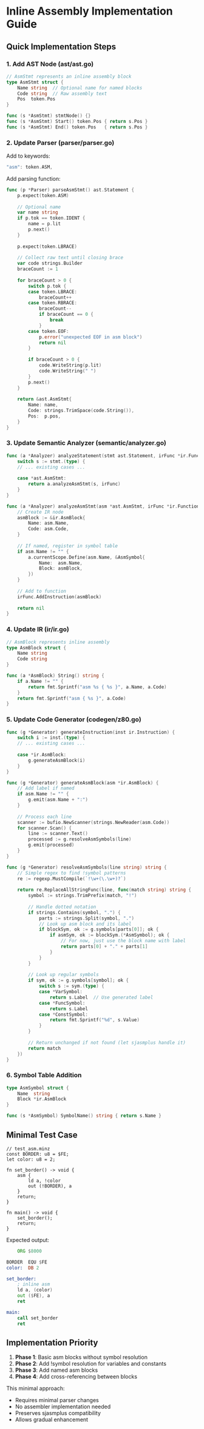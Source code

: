 # Inline Assembly Implementation Guide

## Quick Implementation Steps

### 1. Add AST Node (ast/ast.go)
```go
// AsmStmt represents an inline assembly block
type AsmStmt struct {
    Name string  // Optional name for named blocks
    Code string  // Raw assembly text
    Pos  token.Pos
}

func (s *AsmStmt) stmtNode() {}
func (s *AsmStmt) Start() token.Pos { return s.Pos }
func (s *AsmStmt) End() token.Pos   { return s.Pos }
```

### 2. Update Parser (parser/parser.go)

Add to keywords:
```go
"asm": token.ASM,
```

Add parsing function:
```go
func (p *Parser) parseAsmStmt() ast.Statement {
    p.expect(token.ASM)
    
    // Optional name
    var name string
    if p.tok == token.IDENT {
        name = p.lit
        p.next()
    }
    
    p.expect(token.LBRACE)
    
    // Collect raw text until closing brace
    var code strings.Builder
    braceCount := 1
    
    for braceCount > 0 {
        switch p.tok {
        case token.LBRACE:
            braceCount++
        case token.RBRACE:
            braceCount--
            if braceCount == 0 {
                break
            }
        case token.EOF:
            p.error("unexpected EOF in asm block")
            return nil
        }
        
        if braceCount > 0 {
            code.WriteString(p.lit)
            code.WriteString(" ")
        }
        p.next()
    }
    
    return &ast.AsmStmt{
        Name: name,
        Code: strings.TrimSpace(code.String()),
        Pos:  p.pos,
    }
}
```

### 3. Update Semantic Analyzer (semantic/analyzer.go)

```go
func (a *Analyzer) analyzeStatement(stmt ast.Statement, irFunc *ir.Function) error {
    switch s := stmt.(type) {
    // ... existing cases ...
    
    case *ast.AsmStmt:
        return a.analyzeAsmStmt(s, irFunc)
    }
}

func (a *Analyzer) analyzeAsmStmt(asm *ast.AsmStmt, irFunc *ir.Function) error {
    // Create IR node
    asmBlock := &ir.AsmBlock{
        Name: asm.Name,
        Code: asm.Code,
    }
    
    // If named, register in symbol table
    if asm.Name != "" {
        a.currentScope.Define(asm.Name, &AsmSymbol{
            Name:  asm.Name,
            Block: asmBlock,
        })
    }
    
    // Add to function
    irFunc.AddInstruction(asmBlock)
    
    return nil
}
```

### 4. Update IR (ir/ir.go)

```go
// AsmBlock represents inline assembly
type AsmBlock struct {
    Name string
    Code string
}

func (a *AsmBlock) String() string {
    if a.Name != "" {
        return fmt.Sprintf("asm %s { %s }", a.Name, a.Code)
    }
    return fmt.Sprintf("asm { %s }", a.Code)
}
```

### 5. Update Code Generator (codegen/z80.go)

```go
func (g *Generator) generateInstruction(inst ir.Instruction) {
    switch i := inst.(type) {
    // ... existing cases ...
    
    case *ir.AsmBlock:
        g.generateAsmBlock(i)
    }
}

func (g *Generator) generateAsmBlock(asm *ir.AsmBlock) {
    // Add label if named
    if asm.Name != "" {
        g.emit(asm.Name + ":")
    }
    
    // Process each line
    scanner := bufio.NewScanner(strings.NewReader(asm.Code))
    for scanner.Scan() {
        line := scanner.Text()
        processed := g.resolveAsmSymbols(line)
        g.emit(processed)
    }
}

func (g *Generator) resolveAsmSymbols(line string) string {
    // Simple regex to find !symbol patterns
    re := regexp.MustCompile(`!\w+(\.\w+)?`)
    
    return re.ReplaceAllStringFunc(line, func(match string) string {
        symbol := strings.TrimPrefix(match, "!")
        
        // Handle dotted notation
        if strings.Contains(symbol, ".") {
            parts := strings.Split(symbol, ".")
            // Look up asm block and its label
            if blockSym, ok := g.symbols[parts[0]]; ok {
                if asmSym, ok := blockSym.(*AsmSymbol); ok {
                    // For now, just use the block name with label
                    return parts[0] + "." + parts[1]
                }
            }
        }
        
        // Look up regular symbols
        if sym, ok := g.symbols[symbol]; ok {
            switch s := sym.(type) {
            case *VarSymbol:
                return s.Label  // Use generated label
            case *FuncSymbol:
                return s.Label
            case *ConstSymbol:
                return fmt.Sprintf("%d", s.Value)
            }
        }
        
        // Return unchanged if not found (let sjasmplus handle it)
        return match
    })
}
```

### 6. Symbol Table Addition

```go
type AsmSymbol struct {
    Name  string
    Block *ir.AsmBlock
}

func (s *AsmSymbol) SymbolName() string { return s.Name }
```

## Minimal Test Case

```minz
// test_asm.minz
const BORDER: u8 = $FE;
let color: u8 = 2;

fn set_border() -> void {
    asm {
        ld a, !color
        out (!BORDER), a
    }
    return;
}

fn main() -> void {
    set_border();
    return;
}
```

Expected output:
```asm
    ORG $8000

BORDER  EQU $FE
color:  DB 2

set_border:
    ; inline asm
    ld a, (color)
    out ($FE), a
    ret

main:
    call set_border
    ret
```

## Implementation Priority

1. **Phase 1**: Basic asm blocks without symbol resolution
2. **Phase 2**: Add !symbol resolution for variables and constants  
3. **Phase 3**: Add named asm blocks
4. **Phase 4**: Add cross-referencing between blocks

This minimal approach:
- Requires minimal parser changes
- No assembler implementation needed
- Preserves sjasmplus compatibility
- Allows gradual enhancement